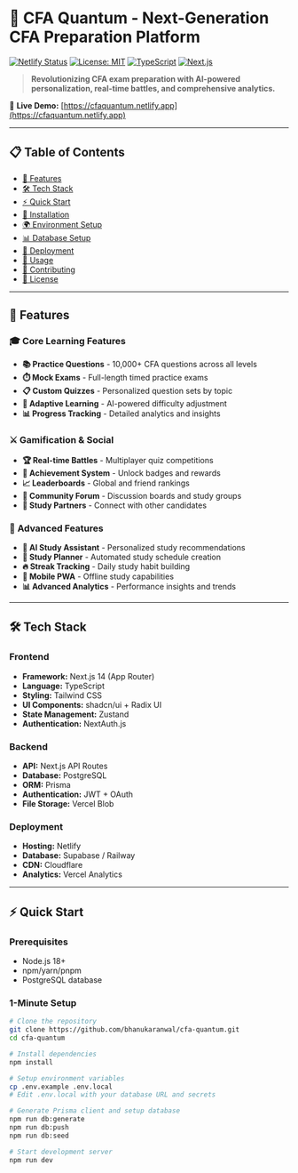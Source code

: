 # 🎯 CFA Quantum - Next-Generation CFA Preparation Platform

[![Netlify Status](https://api.netlify.com/api/v1/badges/your-site-id/deploy-status)](https://app.netlify.com/sites/cfaquantum/deploys)
[![License: MIT](https://img.shields.io/badge/License-MIT-yellow.svg)](https://opensource.org/licenses/MIT)
[![TypeScript](https://img.shields.io/badge/TypeScript-007ACC?logo=typescript&logoColor=white)](https://typescriptlang.org/)
[![Next.js](https://img.shields.io/badge/Next.js-000000?logo=next.js&logoColor=white)](https://nextjs.org/)

> **Revolutionizing CFA exam preparation with AI-powered personalization, real-time battles, and comprehensive analytics.**

🌟 **Live Demo:** [https://cfaquantum.netlify.app](https://cfaquantum.netlify.app)

---

## 📋 **Table of Contents**

- [🚀 Features](#-features)
- [🛠️ Tech Stack](#️-tech-stack)
- [⚡ Quick Start](#-quick-start)
- [🔧 Installation](#-installation)
- [🌍 Environment Setup](#-environment-setup)
- [📊 Database Setup](#-database-setup)
- [🚀 Deployment](#-deployment)
- [📱 Usage](#-usage)
- [🤝 Contributing](#-contributing)
- [📄 License](#-license)

---

## 🚀 **Features**

### 🎓 **Core Learning Features**
- **📚 Practice Questions** - 10,000+ CFA questions across all levels
- **⏱️ Mock Exams** - Full-length timed practice exams
- **📋 Custom Quizzes** - Personalized question sets by topic
- **🔄 Adaptive Learning** - AI-powered difficulty adjustment
- **📊 Progress Tracking** - Detailed analytics and insights

### ⚔️ **Gamification & Social**
- **🏆 Real-time Battles** - Multiplayer quiz competitions
- **🏅 Achievement System** - Unlock badges and rewards
- **📈 Leaderboards** - Global and friend rankings
- **💬 Community Forum** - Discussion boards and study groups
- **👥 Study Partners** - Connect with other candidates

### 🎯 **Advanced Features**
- **🤖 AI Study Assistant** - Personalized study recommendations
- **📅 Study Planner** - Automated study schedule creation
- **🔥 Streak Tracking** - Daily study habit building
- **📱 Mobile PWA** - Offline study capabilities
- **📊 Advanced Analytics** - Performance insights and trends

---

## 🛠️ **Tech Stack**

### **Frontend**
- **Framework:** Next.js 14 (App Router)
- **Language:** TypeScript
- **Styling:** Tailwind CSS
- **UI Components:** shadcn/ui + Radix UI
- **State Management:** Zustand
- **Authentication:** NextAuth.js

### **Backend**
- **API:** Next.js API Routes
- **Database:** PostgreSQL
- **ORM:** Prisma
- **Authentication:** JWT + OAuth
- **File Storage:** Vercel Blob

### **Deployment**
- **Hosting:** Netlify
- **Database:** Supabase / Railway
- **CDN:** Cloudflare
- **Analytics:** Vercel Analytics

---

## ⚡ **Quick Start**

### **Prerequisites**
- Node.js 18+ 
- npm/yarn/pnpm
- PostgreSQL database

### **1-Minute Setup**
```bash
# Clone the repository
git clone https://github.com/bhanukaranwal/cfa-quantum.git
cd cfa-quantum

# Install dependencies
npm install

# Setup environment variables
cp .env.example .env.local
# Edit .env.local with your database URL and secrets

# Generate Prisma client and setup database
npm run db:generate
npm run db:push
npm run db:seed

# Start development server
npm run dev